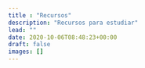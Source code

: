 ```yaml
---
title : "Recursos"
description: "Recursos para estudiar"
lead: ""
date: 2020-10-06T08:48:23+00:00
draft: false
images: []
---
```

